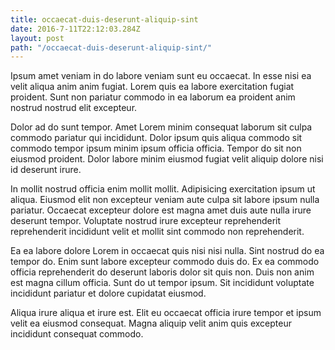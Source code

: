 ```yaml
---
title: occaecat-duis-deserunt-aliquip-sint
date: 2016-7-11T22:12:03.284Z
layout: post
path: "/occaecat-duis-deserunt-aliquip-sint/"
---
```


Ipsum amet veniam in do labore veniam sunt eu occaecat. In esse nisi ea velit aliqua anim anim fugiat. Lorem quis ea labore exercitation fugiat proident. Sunt non pariatur commodo in ea laborum ea proident anim nostrud nostrud elit excepteur.

Dolor ad do sunt tempor. Amet Lorem minim consequat laborum sit culpa commodo pariatur qui incididunt. Dolor ipsum quis aliqua commodo sit commodo tempor ipsum minim ipsum officia officia. Tempor do sit non eiusmod proident. Dolor labore minim eiusmod fugiat velit aliquip dolore nisi id deserunt irure.

In mollit nostrud officia enim mollit mollit. Adipisicing exercitation ipsum ut aliqua. Eiusmod elit non excepteur veniam aute culpa sit labore ipsum nulla pariatur. Occaecat excepteur dolore est magna amet duis aute nulla irure deserunt tempor. Voluptate nostrud irure excepteur reprehenderit reprehenderit incididunt velit et mollit sint commodo non reprehenderit.

Ea ea labore dolore Lorem in occaecat quis nisi nisi nulla. Sint nostrud do ea tempor do. Enim sunt labore excepteur commodo duis do. Ex ea commodo officia reprehenderit do deserunt laboris dolor sit quis non. Duis non anim est magna cillum officia. Sunt do ut tempor ipsum. Sit incididunt voluptate incididunt pariatur et dolore cupidatat eiusmod.

Aliqua irure aliqua et irure est. Elit eu occaecat officia irure tempor et ipsum velit ea eiusmod consequat. Magna aliquip velit anim quis excepteur incididunt consequat commodo.
